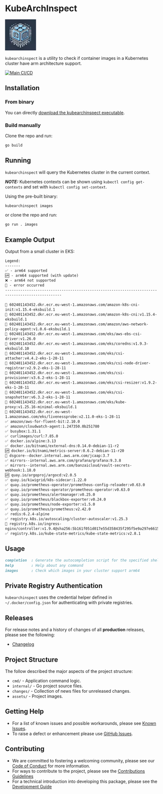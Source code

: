 # KubeArchInspect

![kubearchinspect logo](./assets/kubearchinspect_logo-small.webp)

`kubearchinspect` is a utility to check if container images in a Kubernetes cluster have arm architecture support.

[![Main CI/CD](https://github.com/ArmDeveloperEcosystem/kubearchinspect/actions/workflows/main.yml/badge.svg)](https://github.com/ArmDeveloperEcosystem/kubearchinspect/actions/workflows/main.yml)

## Installation

### From binary

You can directly [download the kubearchinspect executable](https://github.com/ArmDeveloperEcosystem/kubearchinspect/releases).

### Build manually

Clone the repo and run:

```sh
go build
```

## Running

`kubearchinspect` will query the Kubernetes cluster in the current context.

**_NOTE:_** Kubernetes contexts can be shown using `kubectl config get-contexts` and set with `kubectl config set-context`.

Using the pre-built binary:
```sh
kubearchinspect images
```

or clone the repo and run:

```sh
go run . images
```

## Example Output

Output from a small cluster in EKS:

```
Legend:
-------
✅ - arm64 supported
🆙 - arm64 supported (with update)
❌ - arm64 not supported
🚫 - error occurred
------------------------------------------------------------------------------------------------

🚫 602401143452.dkr.ecr.eu-west-1.amazonaws.com/amazon-k8s-cni-init:v1.15.4-eksbuild.1
🚫 602401143452.dkr.ecr.eu-west-1.amazonaws.com/amazon-k8s-cni:v1.15.4-eksbuild.1
🚫 602401143452.dkr.ecr.eu-west-1.amazonaws.com/amazon/aws-network-policy-agent:v1.0.6-eksbuild.1
🚫 602401143452.dkr.ecr.eu-west-1.amazonaws.com/eks/aws-ebs-csi-driver:v1.26.0
🚫 602401143452.dkr.ecr.eu-west-1.amazonaws.com/eks/coredns:v1.9.3-eksbuild.10
🚫 602401143452.dkr.ecr.eu-west-1.amazonaws.com/eks/csi-attacher:v4.4.2-eks-1-28-11
🚫 602401143452.dkr.ecr.eu-west-1.amazonaws.com/eks/csi-node-driver-registrar:v2.9.2-eks-1-28-11
🚫 602401143452.dkr.ecr.eu-west-1.amazonaws.com/eks/csi-provisioner:v3.6.2-eks-1-28-11
🚫 602401143452.dkr.ecr.eu-west-1.amazonaws.com/eks/csi-resizer:v1.9.2-eks-1-28-11
🚫 602401143452.dkr.ecr.eu-west-1.amazonaws.com/eks/csi-snapshotter:v6.3.2-eks-1-28-11
🚫 602401143452.dkr.ecr.eu-west-1.amazonaws.com/eks/kube-proxy:v1.25.16-minimal-eksbuild.1
🚫 602401143452.dkr.ecr.eu-west-1.amazonaws.com/eks/livenessprobe:v2.11.0-eks-1-28-11
✅ amazon/aws-for-fluent-bit:2.10.0
✅ amazon/cloudwatch-agent:1.247350.0b251780
✅ busybox:1.31.1
✅ curlimages/curl:7.85.0
✅ docker.io/alpine:3.13
✅ docker.io/bitnami/external-dns:0.14.0-debian-11-r2
🆙 docker.io/bitnami/metrics-server:0.6.2-debian-11-r20
🚫 dsgcore--docker.internal.aws.arm.com/jcaap:3.7
✅ mirrors--internal.aws.arm.com/grafana/grafana:9.3.8
✅ mirrors--internal.aws.arm.com/banzaicloud/vault-secrets-webhook:1.18.0
🆙 quay.io/argoproj/argocd:v2.0.5
✅ quay.io/kiwigrid/k8s-sidecar:1.22.0
✅ quay.io/prometheus-operator/prometheus-config-reloader:v0.63.0
✅ quay.io/prometheus-operator/prometheus-operator:v0.63.0
✅ quay.io/prometheus/alertmanager:v0.25.0
✅ quay.io/prometheus/blackbox-exporter:v0.24.0
✅ quay.io/prometheus/node-exporter:v1.5.0
✅ quay.io/prometheus/prometheus:v2.42.0
✅ redis:6.2.4-alpine
✅ registry.k8s.io/autoscaling/cluster-autoscaler:v1.25.3
🚫 registry.k8s.io/ingress-nginx/controller:v1.9.4@sha256:5b161f051d017e55d358435f295f5e9a297e66158f136321d9b04520ec6c48a3
✅ registry.k8s.io/kube-state-metrics/kube-state-metrics:v2.8.1
```

## Usage

```md
completion  : Generate the autocompletion script for the specified shell
help        : Help about any command
images      : Check which images in your cluster support arm64
```

## Private Registry Authentication

`kubearchinspect` uses the credential helper defined in `~/.docker/config.json` for authenticating with private registries.

## Releases

For release notes and a history of changes of all **production** releases, please see the following:

- [Changelog](CHANGELOG.md)

## Project Structure

The follow described the major aspects of the project structure:

- `cmd/` - Application command logic.
- `internal/` - Go project source files.
- `changes/` - Collection of news files for unreleased changes.
- `assets/` - Project images.

## Getting Help

- For a list of known issues and possible workarounds, please see [Known Issues](KNOWN_ISSUES.md).
- To raise a defect or enhancement please use [GitHub Issues](https://github.com/ArmDeveloperEcosystem/kubearchinspect/issues).

## Contributing

- We are committed to fostering a welcoming community, please see our
  [Code of Conduct](CODE_OF_CONDUCT.md) for more information.
- For ways to contribute to the project, please see the [Contributions Guidelines](CONTRIBUTING.md)
- For a technical introduction into developing this package, please see the [Development Guide](DEVELOPMENT.md)
